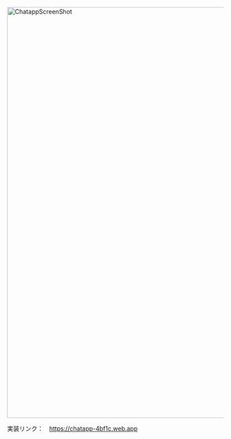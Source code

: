 
<img width="957" alt="ChatappScreenShot" src="https://user-images.githubusercontent.com/64461352/114297116-cf3ef800-9ae9-11eb-93b0-28a22e48981f.png">


実装リンク：　https://chatapp-4bf1c.web.app
